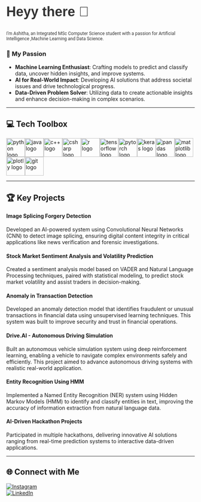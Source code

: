 <h2 align="left" style="font-size: 36px; font-weight: bold; color: #333; font-family: 'Arial', sans-serif;">
    Heyy there 👋  
</h2>
<h2 align="left" style="font-size: 12px; font-weight: normal; color: #333; font-family: 'Roboto', sans-serif;">
    I’m Ashitha, an Integrated MSc Computer Science student with a passion for 
    Artificial Intelligence ,Machine Learning and Data Science. 
</h2>



### 🌱 <span style="font-weight: bold;">My Passion</span>  
- <strong>Machine Learning Enthusiast</strong>: Crafting models to predict and classify data, uncover hidden insights, and improve systems.  
- <strong>AI for Real-World Impact</strong>: Developing AI solutions that address societal issues and drive technological progress.  
- <strong>Data-Driven Problem Solver</strong>: Utilizing data to create actionable insights and enhance decision-making in complex scenarios.  

---

## 💻 <span style="font-weight: bold;">Tech Toolbox</span>  

<div style="display: flex; flex-wrap: wrap;">
    <img src="https://cdn.jsdelivr.net/gh/devicons/devicon/icons/python/python-original.svg" style="height: 50px; width: 50px;" alt="python logo" />  
    <img src="https://cdn.jsdelivr.net/gh/devicons/devicon/icons/java/java-original.svg" style="height: 50px; width: 50px;" alt="java logo" />  
    <img src="https://cdn.jsdelivr.net/gh/devicons/devicon/icons/cplusplus/cplusplus-original.svg" style="height: 50px; width: 50px;" alt="c++ logo" />  
    <img src="https://cdn.jsdelivr.net/gh/devicons/devicon/icons/csharp/csharp-original.svg" style="height: 50px; width: 50px;" alt="csharp logo" />  
    <img src="https://cdn.jsdelivr.net/gh/devicons/devicon/icons/r/r-original.svg" style="height: 50px; width: 50px;" alt="r logo" />
    <img src="https://cdn.jsdelivr.net/gh/devicons/devicon/icons/tensorflow/tensorflow-original.svg" style="height: 50px; width: 50px;" alt="tensorflow logo" />  
    <img src="https://cdn.jsdelivr.net/gh/devicons/devicon/icons/pytorch/pytorch-original.svg" style="height: 50px; width: 50px;" alt="pytorch logo" />  
    <img src="https://cdn.jsdelivr.net/gh/devicons/devicon/icons/keras/keras-original.svg" style="height: 50px; width: 50px;" alt="keras logo" />
    <img src="https://cdn.jsdelivr.net/gh/devicons/devicon/icons/pandas/pandas-original.svg" style="height: 50px; width: 50px;" alt="pandas logo" />  
    <img src="https://cdn.jsdelivr.net/gh/devicons/devicon/icons/matplotlib/matplotlib-original.svg" style="height: 50px; width: 50px;" alt="matplotlib logo" />  
    <img src="https://cdn.jsdelivr.net/gh/devicons/devicon/icons/plotly/plotly-original.svg" style="height: 50px; width: 50px;" alt="plotly logo" />
    <img src="https://cdn.jsdelivr.net/gh/devicons/devicon/icons/git/git-original.svg" style="height: 50px; width: 50px;" alt="git logo" />
</div>

---

## 🏆 <span style="font-weight: bold;">Key Projects</span>

#### **Image Splicing Forgery Detection**
Developed an AI-powered system using Convolutional Neural Networks (CNN) to detect image splicing, ensuring digital content integrity in critical applications like news verification and forensic investigations.  

#### **Stock Market Sentiment Analysis and Volatility Prediction**
Created a sentiment analysis model based on VADER and Natural Language Processing techniques, paired with statistical modeling, to predict stock market volatility and assist traders in decision-making.  

#### **Anomaly in Transaction Detection**
Developed an anomaly detection model that identifies fraudulent or unusual transactions in financial data using unsupervised learning techniques. This system was built to improve security and trust in financial operations.  

#### **Drive.AI - Autonomous Driving Simulation**
Built an autonomous vehicle simulation system using deep reinforcement learning, enabling a vehicle to navigate complex environments safely and efficiently. This project aimed to advance autonomous driving systems with realistic real-world application.  

#### **Entity Recognition Using HMM**
Implemented a Named Entity Recognition (NER) system using Hidden Markov Models (HMM) to identify and classify entities in text, improving the accuracy of information extraction from natural language data.  

#### **AI-Driven Hackathon Projects**
Participated in multiple hackathons, delivering innovative AI solutions ranging from real-time prediction systems to interactive data-driven applications.  

---

## 🌐 <span style="font-weight: bold;">Connect with Me</span>  

[![Instagram](https://img.shields.io/badge/Instagram-%23E4405F.svg?logo=Instagram&logoColor=white)](https://instagram.com/__ash_itha__)  
[![LinkedIn](https://img.shields.io/badge/LinkedIn-%230077B5.svg?logo=linkedin&logoColor=white)](https://www.linkedin.com/in/ashitha-pallath-6bb942258)  



